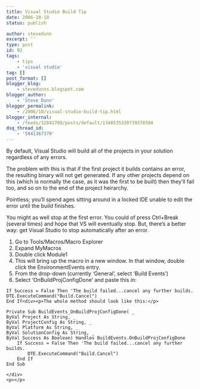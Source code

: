 ```yaml
---
title: Visual Studio Build Tip
date: 2006-10-18
status: publish

author: stevedunn
excerpt: ''
type: post
id: 92
tags:
    - tips
    - 'visual studio'
tag: []
post_format: []
blogger_blog:
    - stevedunns.blogspot.com
blogger_author:
    - 'Steve Dunn'
blogger_permalink:
    - /2006/10/visual-studio-build-tip.html
blogger_internal:
    - /feeds/32841709/posts/default/1348535320739378504
dsq_thread_id:
    - '5941367379'
---
```

By default, Visual Studio will build all of the projects in your solution regardless of any errors.

The problem with this is that if the first project it builds contains an error, the resulting binary will not get generated. If any other projects depend on this (which is normally the case, as it was the first to be built) then they’ll fail too, and so on to the end of the project heirarchy.

Pointless; you’ll spend ages sitting around in a locked IDE unable to edit the error until the build finishes.

You might as well stop at the first error. You could of press Ctrl+Break (several times) and hope that VS will eventually stop. But, there’s a better way: get Visual Studio to stop automatically after an error.

1. Go to Tools/Macros/Macro Explorer
2. Expand MyMacros
3. Double click Module1
4. This will bring up the macro in a new window. In that window, double click the EnvironmentEvents entry.
5. From the drop-down (currently ‘General’, select ‘Build Events’)
6. Select ‘OnBuildProjConfigDone’ and paste this in:

<span><span><span></span></span></span>

```
If Success = False Then 'The build failed...cancel any further builds.
DTE.ExecuteCommand("Build.Cancel")
End If<div><p>The whole method should look like this:</p>

Private Sub BuildEvents_OnBuildProjConfigDone( _  
ByVal Project As String, _ 
ByVal ProjectConfig As String, _ 
ByVal Platform As String, _ 
ByVal SolutionConfig As String, _ 
ByVal Success As Boolean) Handles BuildEvents.OnBuildProjConfigDone   
    If Success = False Then 'The build failed...cancel any further builds.     
        DTE.ExecuteCommand("Build.Cancel")   
    End If 
End Sub

</div>
<p></p>
```
